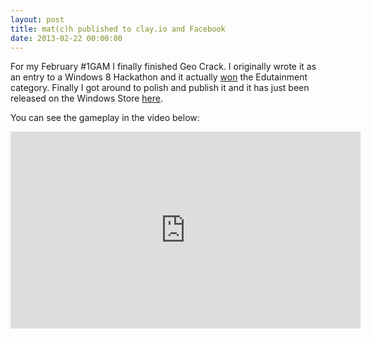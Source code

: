 ```yaml
---
layout: post
title: mat(c)h published to clay.io and Facebook
date: 2013-02-22 00:00:00
---
```

For my February #1GAM I finally finished Geo Crack. I originally wrote it as an entry to a Windows 8 Hackathon and it actually [won](http://codercharts.com/blog/windows-8-online-app-a-thon-we-have-winners) the Edutainment category. Finally I got around to polish and publish it and it has just been released on the Windows Store [here](http://apps.microsoft.com/windows/en-US/app/geo-crack/dec4feaa-e6c1-4598-91de-4f09f4173187).

You can see the gameplay in the video below:

<iframe src="http://www.youtube.com/embed/53-R_h437EI" height="315" width="560" allowfullscreen="" frameborder="0"></iframe>